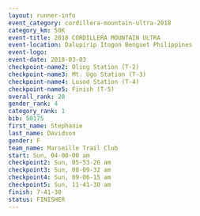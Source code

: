 ```yaml
---
layout: runner-info 
event_category: cordillera-mountain-ultra-2018 
category_km: 50K 
event-title: 2018 CORDILLERA MOUNTAIN ULTRA 
event-location: Dalupirip Itogon Benguet Philippines 
event-logo: 
event-date: 2018-03-03 
checkpoint-name2: Oling Station (T-2) 
checkpoint-name3: Mt. Ugo Station (T-3) 
checkpoint-name4: Lusod Station (T-4) 
checkpoint-name5: Finish (T-5) 
overall_rank: 20
gender_rank: 4
category_rank: 1
bib: 50175
first_name: Stephanie
last_name: Davidson
gender: F
team_name: Marseille Trail Club
start: Sun, 04-00-00 am
checkpoint2: Sun, 05-53-26 am
checkpoint3: Sun, 08-09-32 am
checkpoint4: Sun, 09-06-15 am
checkpoint5: Sun, 11-41-30 am
finish: 7-41-30
status: FINISHER
---
```

